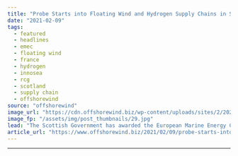```yaml
---
title: "Probe Starts into Floating Wind and Hydrogen Supply Chains in Scotland and France"
date: "2021-02-09"
tags: 
  - featured
  - headlines
  - emec
  - floating wind
  - france
  - hydrogen
  - innosea
  - rcg
  - scotland
  - supply chain
  - offshorewind
source: "offshorewind"
image_url: "https://cdn.offshorewind.biz/wp-content/uploads/sites/2/2021/02/09153003/Floating-Wind-and-Hydrogen-Supply-Chains-in-Scotland-and-France.jpg"
image_fp: "/assets/img/post_thumbnails/29.jpg"
lead: "The Scottish Government has awarded the European Marine Energy Centre (EMEC) a contract to"
article_url: "https://www.offshorewind.biz/2021/02/09/probe-starts-into-floating-wind-and-hydrogen-supply-chains-in-scotland-and-france/"
---
```


---

